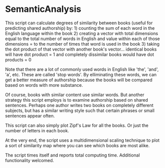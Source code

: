 # SemanticAnalysis
This script can calculate degrees of similarity between books (useful for predicting
shared authorship) by: 
    1) counting the sum of each word in the English language within the book 
    2) creating a vector with total dimensions equal to the total number of words
    in English and value within each of those dimensions = to the number of times
    that word is used in the book
    3) taking the dot product of that vector with another book's vector...
    identical books will have dot product = 1 and completely dissimilar books would
    have dot products = 0
    
Note that there are a lot of commonly used words in English like 'the', 'and', 
'a', etc. These are called 'stop words'. By elliminating these words, we can get 
a better measure of authorship because the books will be compared based on words 
with more substance. 

Of course, books with similar content use similar words. But another strategy this
script employs is to examine authorship based on shared sentences. Perhaps one 
author writes two books on completely different subjects, but has a similar writing
style such that certain phrases or small sentences appear often. 

This script can also simply plot Zipf's Law for all the books. Or just the number
of letters in each book. 

At the very end, the script uses a multidimensional scaling technique to plot a 
sort of similarity map where you can see which books are most alike. 

The script times itself and reports total computing time. 
Additional functionality welcomed. 
